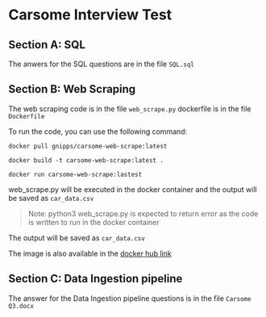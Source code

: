 # Carsome Interview Test

## Section A: SQL
The anwers for the SQL questions are in the file `SQL.sql`

## Section B: Web Scraping

The web scraping code is in the file `web_scrape.py`
dockerfile is in the file `Dockerfile`

To run the code, you can use the following command:
```
docker pull gnipps/carsome-web-scrape:latest
```
```
docker build -t carsome-web-scrape:latest .
```
```
docker run carsome-web-scrape:lastest
```
web_scrape.py will be executed in the docker container and the output will be saved as `car_data.csv`
> Note: python3 web_scrape.py is expected to return error as the code is written to run in the docker container

The output will be saved as `car_data.csv`

The image is also available in the [docker hub link](https://hub.docker.com/repository/docker/gnipps/carsome-web-scrape/)


## Section C: Data Ingestion pipeline

The answer for the Data Ingestion pipeline questions is in the file `Carsome Q3.docx`

